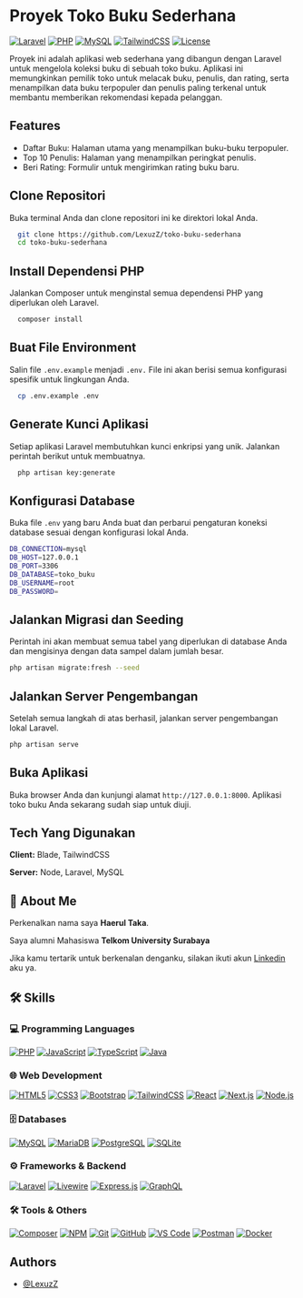
# Proyek Toko Buku Sederhana
[![Laravel](https://img.shields.io/badge/Laravel-12.x-FF2D20?style=for-the-badge&logo=laravel&logoColor=white)](https://laravel.com/)
[![PHP](https://img.shields.io/badge/PHP-%5E8.2-777BB4?style=for-the-badge&logo=php&logoColor=white)](https://www.php.net/)
[![MySQL](https://img.shields.io/badge/MySQL-8.x-4479A1?style=for-the-badge&logo=mysql&logoColor=white)](https://www.mysql.com/)
[![TailwindCSS](https://img.shields.io/badge/TailwindCSS-3.x-38B2AC?style=for-the-badge&logo=tailwind-css&logoColor=white)](https://tailwindcss.com/)
[![License](https://img.shields.io/badge/License-MIT-green?style=for-the-badge)](LICENSE)

Proyek ini adalah aplikasi web sederhana yang dibangun dengan Laravel untuk mengelola koleksi buku di sebuah toko buku. Aplikasi ini memungkinkan pemilik toko untuk melacak buku, penulis, dan rating, serta menampilkan data buku terpopuler dan penulis paling terkenal untuk membantu memberikan rekomendasi kepada pelanggan.


## Features

- Daftar Buku: Halaman utama yang menampilkan buku-buku terpopuler.
- Top 10 Penulis: Halaman yang menampilkan peringkat penulis.
- Beri Rating: Formulir untuk mengirimkan rating buku baru.


## Clone Repositori

Buka terminal Anda dan clone repositori ini ke direktori lokal Anda.

```bash
  git clone https://github.com/LexuzZ/toko-buku-sederhana
  cd toko-buku-sederhana
```
    
## Install Dependensi PHP

Jalankan Composer untuk menginstal semua dependensi PHP yang diperlukan oleh Laravel.

```bash
  composer install
```
## Buat File Environment

Salin file `.env.example` menjadi `.env.` File ini akan berisi semua konfigurasi spesifik untuk lingkungan Anda.

```bash
  cp .env.example .env
```
## Generate Kunci Aplikasi

Setiap aplikasi Laravel membutuhkan kunci enkripsi yang unik. Jalankan perintah berikut untuk membuatnya.

```bash
  php artisan key:generate
```
## Konfigurasi Database

Buka file `.env` yang baru Anda buat dan perbarui pengaturan koneksi database sesuai dengan konfigurasi lokal Anda.

```bash
DB_CONNECTION=mysql
DB_HOST=127.0.0.1
DB_PORT=3306
DB_DATABASE=toko_buku
DB_USERNAME=root
DB_PASSWORD=
```
## Jalankan Migrasi dan Seeding

Perintah ini akan membuat semua tabel yang diperlukan di database Anda dan mengisinya dengan data sampel dalam jumlah besar.

```bash
php artisan migrate:fresh --seed
```
## Jalankan Server Pengembangan

Setelah semua langkah di atas berhasil, jalankan server pengembangan lokal Laravel.

```bash
php artisan serve
```
## Buka Aplikasi

Buka browser Anda dan kunjungi alamat `http://127.0.0.1:8000`. Aplikasi toko buku Anda sekarang sudah siap untuk diuji.
    
## Tech Yang Digunakan

**Client:** Blade, TailwindCSS

**Server:** Node, Laravel, MySQL


## 🚀 About Me
Perkenalkan nama saya **Haerul Taka**.

Saya alumni Mahasiswa **Telkom University Surabaya**

Jika kamu tertarik untuk berkenalan denganku, silakan ikuti akun [Linkedin](https://www.linkedin.com/in/haerul-taka-b55656204/) aku ya.


## 🛠 Skills

### 💻 Programming Languages
[![PHP](https://img.shields.io/badge/PHP-%5E8.2-777BB4?style=for-the-badge&logo=php&logoColor=white)](https://www.php.net/)
[![JavaScript](https://img.shields.io/badge/JavaScript-ES6+-F7DF1E?style=for-the-badge&logo=javascript&logoColor=black)](https://developer.mozilla.org/docs/Web/JavaScript)
[![TypeScript](https://img.shields.io/badge/TypeScript-5.x-3178C6?style=for-the-badge&logo=typescript&logoColor=white)](https://www.typescriptlang.org/)
[![Java](https://img.shields.io/badge/Java-11+-007396?style=for-the-badge&logo=java&logoColor=white)](https://www.java.com/)

### 🌐 Web Development
[![HTML5](https://img.shields.io/badge/HTML5-E34F26?style=for-the-badge&logo=html5&logoColor=white)](https://developer.mozilla.org/docs/Web/HTML)
[![CSS3](https://img.shields.io/badge/CSS3-1572B6?style=for-the-badge&logo=css3&logoColor=white)](https://developer.mozilla.org/docs/Web/CSS)
[![Bootstrap](https://img.shields.io/badge/Bootstrap-5.x-7952B3?style=for-the-badge&logo=bootstrap&logoColor=white)](https://getbootstrap.com/)
[![TailwindCSS](https://img.shields.io/badge/TailwindCSS-3.x-38B2AC?style=for-the-badge&logo=tailwind-css&logoColor=white)](https://tailwindcss.com/)
[![React](https://img.shields.io/badge/React-18.x-61DAFB?style=for-the-badge&logo=react&logoColor=black)](https://react.dev/)
[![Next.js](https://img.shields.io/badge/Next.js-14.x-000000?style=for-the-badge&logo=next.js&logoColor=white)](https://nextjs.org/)
[![Node.js](https://img.shields.io/badge/Node.js-18.x-339933?style=for-the-badge&logo=nodedotjs&logoColor=white)](https://nodejs.org/)

### 🗄️ Databases
[![MySQL](https://img.shields.io/badge/MySQL-8.x-4479A1?style=for-the-badge&logo=mysql&logoColor=white)](https://www.mysql.com/)
[![MariaDB](https://img.shields.io/badge/MariaDB-10.x-003545?style=for-the-badge&logo=mariadb&logoColor=white)](https://mariadb.org/)
[![PostgreSQL](https://img.shields.io/badge/PostgreSQL-15.x-4169E1?style=for-the-badge&logo=postgresql&logoColor=white)](https://www.postgresql.org/)
[![SQLite](https://img.shields.io/badge/SQLite-3-003B57?style=for-the-badge&logo=sqlite&logoColor=white)](https://www.sqlite.org/)

### ⚙️ Frameworks & Backend
[![Laravel](https://img.shields.io/badge/Laravel-12.x-FF2D20?style=for-the-badge&logo=laravel&logoColor=white)](https://laravel.com/)
[![Livewire](https://img.shields.io/badge/Livewire-3.x-4E56A6?style=for-the-badge&logo=laravel&logoColor=white)](https://livewire.laravel.com/)
[![Express.js](https://img.shields.io/badge/Express.js-4.x-000000?style=for-the-badge&logo=express&logoColor=white)](https://expressjs.com/)
[![GraphQL](https://img.shields.io/badge/GraphQL-16.x-E10098?style=for-the-badge&logo=graphql&logoColor=white)](https://graphql.org/)

### 🛠 Tools & Others
[![Composer](https://img.shields.io/badge/Composer-2.x-885630?style=for-the-badge&logo=composer&logoColor=white)](https://getcomposer.org/)
[![NPM](https://img.shields.io/badge/NPM-9.x-CB3837?style=for-the-badge&logo=npm&logoColor=white)](https://www.npmjs.com/)
[![Git](https://img.shields.io/badge/Git-F05032?style=for-the-badge&logo=git&logoColor=white)](https://git-scm.com/)
[![GitHub](https://img.shields.io/badge/GitHub-181717?style=for-the-badge&logo=github&logoColor=white)](https://github.com/)
[![VS Code](https://img.shields.io/badge/VS%20Code-007ACC?style=for-the-badge&logo=visual-studio-code&logoColor=white)](https://code.visualstudio.com/)
[![Postman](https://img.shields.io/badge/Postman-10.x-FF6C37?style=for-the-badge&logo=postman&logoColor=white)](https://www.postman.com/)
[![Docker](https://img.shields.io/badge/Docker-24.x-2496ED?style=for-the-badge&logo=docker&logoColor=white)](https://www.docker.com/)
## Authors

- [@LexuzZ](https://www.github.com/LexuzZ)

